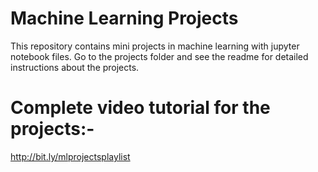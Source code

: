 # Machine Learning Projects
This repository contains mini projects in machine learning with jupyter notebook files.
Go to the projects folder and see the readme for detailed instructions about the projects.

# Complete video tutorial for the projects:-
http://bit.ly/mlprojectsplaylist
<!--  -->